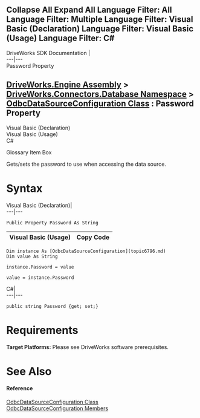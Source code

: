 Collapse All Expand All Language Filter: All  Language Filter: Multiple  Language Filter: Visual Basic (Declaration) Language Filter: Visual Basic (Usage) Language Filter: C#  
---  
DriveWorks SDK Documentation  |   
---|---  
Password Property   
  
[DriveWorks.Engine Assembly](topic2156.md) > [DriveWorks.Connectors.Database Namespace](topic6754.md) > [OdbcDataSourceConfiguration Class](topic6796.md) : Password Property  
---  
  
Visual Basic (Declaration)    
Visual Basic (Usage)    
C# 

Glossary Item Box

Gets/sets the password to use when accessing the data source. 

# Syntax

Visual Basic (Declaration)|   
---|---  
      
    
    Public Property Password As String  
  
Visual Basic (Usage)| Copy Code  
---|---  
      
    
    Dim instance As [OdbcDataSourceConfiguration](topic6796.md)
    Dim value As String
     
    instance.Password = value
     
    value = instance.Password  
  
C#|   
---|---  
      
    
    public string Password {get; set;}  
  
# Requirements

**Target Platforms:** Please see DriveWorks software prerequisites.

# See Also

#### Reference

[OdbcDataSourceConfiguration Class](topic6796.md)   
[OdbcDataSourceConfiguration Members](topic6797.md)


